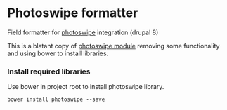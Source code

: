 # Photoswipe formatter
Field formatter for [photoswipe](https://github.com/dimsemenov/photoswipe) integration (drupal 8)

This is a blatant copy of [photoswipe module](https://www.drupal.org/project/photoswipe) removing some functionality and using bower to install libraries.

### Install required libraries
Use bower in project root to install photoswipe library.

`bower install photoswipe --save`